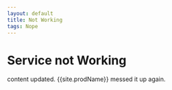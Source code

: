 ```yaml
---
layout: default
title: Not Working
tags: Nope
---
```


# Service not Working

content updated. {{site.prodName}} messed it up again.

